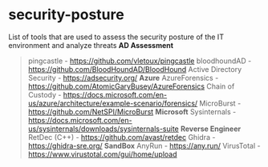 # security-posture
List of tools that are used to assess the security posture of the IT environment and analyze threats 
**AD Assessment**
> pingcastle - https://github.com/vletoux/pingcastle
> bloodhoundAD - https://github.com/BloodHoundAD/BloodHound
> Active Directory Security - https://adsecurity.org/
**Azure**
> AzureForensics - https://github.com/AtomicGaryBusey/AzureForensics
> Chain of Custody - https://docs.microsoft.com/en-us/azure/architecture/example-scenario/forensics/
> MicroBurst - https://github.com/NetSPI/MicroBurst
**Microsoft**
> Sysinternals - https://docs.microsoft.com/en-us/sysinternals/downloads/sysinternals-suite
**Reverse Engineer**
> RetDec (C++) - https://github.com/avast/retdec
> Ghidra - https://ghidra-sre.org/
**SandBox**
> AnyRun - https://any.run/
> VirusTotal - https://www.virustotal.com/gui/home/upload
